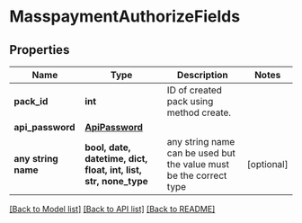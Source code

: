 # MasspaymentAuthorizeFields


## Properties
Name | Type | Description | Notes
------------ | ------------- | ------------- | -------------
**pack_id** | **int** | ID of created pack using method create. | 
**api_password** | [**ApiPassword**](ApiPassword.md) |  | 
**any string name** | **bool, date, datetime, dict, float, int, list, str, none_type** | any string name can be used but the value must be the correct type | [optional]

[[Back to Model list]](../README.md#documentation-for-models) [[Back to API list]](../README.md#documentation-for-api-endpoints) [[Back to README]](../README.md)


